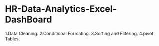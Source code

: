 # HR-Data-Analytics-Excel-DashBoard
1.Data Cleaning.
2.Conditional Formating.
3.Sorting and Flitering.
4.pivot Tables.


